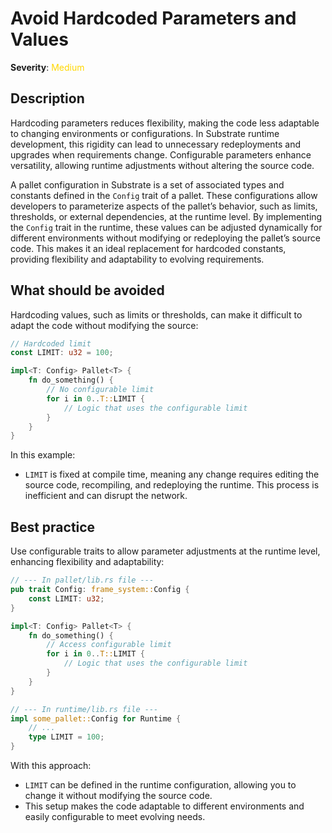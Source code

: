# Avoid Hardcoded Parameters and Values

**Severity**: <span style="color:gold;">Medium</span>

## Description

Hardcoding parameters reduces flexibility, making the code less adaptable to changing environments or configurations. In Substrate runtime development, this rigidity can lead to unnecessary redeployments and upgrades when requirements change. Configurable parameters enhance versatility, allowing runtime adjustments without altering the source code.

A pallet configuration in Substrate is a set of associated types and constants defined in the `Config` trait of a pallet. These configurations allow developers to parameterize aspects of the pallet’s behavior, such as limits, thresholds, or external dependencies, at the runtime level. By implementing the `Config` trait in the runtime, these values can be adjusted dynamically for different environments without modifying or redeploying the pallet’s source code. This makes it an ideal replacement for hardcoded constants, providing flexibility and adaptability to evolving requirements.

## What should be avoided

Hardcoding values, such as limits or thresholds, can make it difficult to adapt the code without modifying the source:

```rust
// Hardcoded limit
const LIMIT: u32 = 100;

impl<T: Config> Pallet<T> {
    fn do_something() {
        // No configurable limit
        for i in 0..T::LIMIT {
            // Logic that uses the configurable limit
        }
    }
}
```

In this example:

- `LIMIT` is fixed at compile time, meaning any change requires editing the source code, recompiling, and redeploying the runtime. This process is inefficient and can disrupt the network.

## Best practice

Use configurable traits to allow parameter adjustments at the runtime level, enhancing flexibility and adaptability:

```rust
// --- In pallet/lib.rs file ---
pub trait Config: frame_system::Config {
    const LIMIT: u32;
}

impl<T: Config> Pallet<T> {
    fn do_something() {
        // Access configurable limit
        for i in 0..T::LIMIT {
            // Logic that uses the configurable limit
        }
    }
}

// --- In runtime/lib.rs file ---
impl some_pallet::Config for Runtime {
    // ...
    type LIMIT = 100;
}
```

With this approach:

- `LIMIT` can be defined in the runtime configuration, allowing you to change it without modifying the source code.
- This setup makes the code adaptable to different environments and easily configurable to meet evolving needs.

